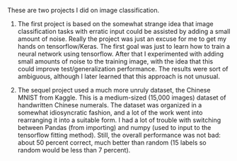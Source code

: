 These are two projects I did on image classification. 

1) The first project is based on the somewhat strange idea that image classification tasks with erratic input could be assisted by adding a small amount of noise.
Really the project was just an excuse for me to get my hands on tensorflow/Keras. The first goal was just to learn how to train a neural network using tensorflow. 
After that I experimented with adding small amounts of noise to the training image, with the idea that this could improve test/generalization performance. The results were sort of ambiguous, although I later learned that this approach is not unusual. 

2) The sequel project used a much more unruly dataset, the Chinese MNIST from Kaggle. This is a medium-sized (15,000 images) dataset of handwritten Chinese 
numerals. The dataset was organized in a somewhat idiosyncratic fashion, and a lot of the work went into rearranging it into a suitable form. I had a lot of 
trouble with switching between Pandas (from importing) and numpy (used to input to the tensorflow fitting method). Still, the overall performance was not bad: 
about 50 percent correct, much better than random (15 labels so random would be less than 7 percent). 

